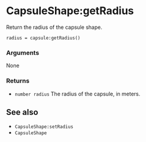 <!--
category: reference
-->

CapsuleShape:getRadius
===

Return the radius of the capsule shape.

    radius = capsule:getRadius()

### Arguments

None

### Returns

- `number radius` The radius of the capsule, in meters.

See also
---

- `CapsuleShape:setRadius`
- `CapsuleShape`
